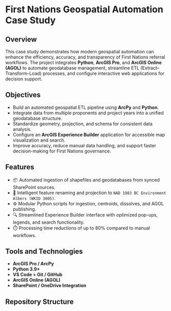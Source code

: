 # First Nations Geospatial Automation Case Study

## Overview
This case study demonstrates how modern geospatial automation can enhance the efficiency, accuracy, and transparency of First Nations referral workflows. The project integrates **Python**, **ArcGIS Pro**, and **ArcGIS Online (AGOL)** to automate geodatabase management, streamline ETL (Extract–Transform–Load) processes, and configure interactive web applications for decision support.

## Objectives
- Build an automated geospatial ETL pipeline using **ArcPy** and **Python**.  
- Integrate data from multiple proponents and project years into a unified geodatabase structure.  
- Standardize geometry, projection, and schema for consistent data analysis.  
- Configure an **ArcGIS Experience Builder** application for accessible map visualization and search.  
- Improve accuracy, reduce manual data handling, and support faster decision-making for First Nations governance.

## Features
- 📦 Automated ingestion of shapefiles and geodatabases from synced SharePoint sources.  
- 🧩 Intelligent feature renaming and projection to `NAD 1983 BC Environment Albers (WKID 3005)`.  
- ⚙️ Modular Python scripts for ingestion, centroids, dissolves, and AGOL publishing.  
- 🔍 Streamlined Experience Builder interface with optimized pop-ups, legends, and search functionality.  
- ⏱️ Processing time reductions of up to 80% compared to manual workflows.

## Tools and Technologies
- **ArcGIS Pro / ArcPy**
- **Python 3.9+**
- **VS Code + Git / GitHub**
- **ArcGIS Online (AGOL)**
- **SharePoint / OneDrive Integration**

## Repository Structure

